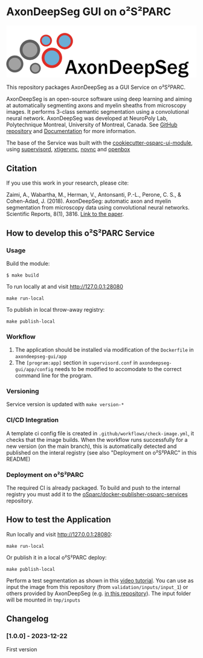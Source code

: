 # AxonDeepSeg GUI on o²S²PARC

![](https://github.com/axondeepseg/axondeepseg/blob/master/docs/source/_static/logo_ads-alpha.png?raw=true)

This repository packages AxonDeepSeg as a GUI Service on o²S²PARC.

AxonDeepSeg is an open-source software using deep learning and aiming at automatically segmenting axons and myelin sheaths from microscopy images. It performs 3-class semantic segmentation using a convolutional neural network. AxonDeepSeg was developed at NeuroPoly Lab, Polytechnique Montreal, University of Montreal, Canada. See [GitHub repository](https://github.com/axondeepseg/axondeepseg/) and [Documentation](https://axondeepseg.readthedocs.io/en/latest/index.html) for more information.

The base of the Service was built with the [cookiecutter-osparc-ui-module](https://git.speag.com/oSparc/cookiecutter-osparc-ui-module), using [supervisord](http://supervisord.org/), [xtigervnc](https://tigervnc.org/), [novnc](https://novnc.com/info.html) and [openbox](http://openbox.org/wiki/Main_Page)

## Citation

If you use this work in your research, please cite:

Zaimi, A., Wabartha, M., Herman, V., Antonsanti, P.-L., Perone, C. S., & Cohen-Adad, J. (2018). AxonDeepSeg: automatic axon and myelin segmentation from microscopy data using convolutional neural networks. Scientific Reports, 8(1), 3816. [Link to the paper](https://doi.org/10.1038/s41598-018-22181-4).

## How to develop this o²S²PARC Service

### Usage

Build the module:
```console
$ make build
```
To run locally at and visit http://127.0.0.1:28080
```console
make run-local
```
To publish in local throw-away registry:
```console
make publish-local
```

### Workflow

1. The application should be installed via modification of the ```Dockerfile``` in ```axondeepseg-gui/app```
2. The  ```[program:app]``` section in ```supervisord.conf``` in ```axondeepseg-gui/app/config```  needs to be modified to accomodate to the correct command line for the program.

### Versioning
Service version is updated with ``make version-*``

### CI/CD Integration 
A template ci config file is created in ```.github/workflows/check-image.yml```, it checks that the image builds. When the workflow runs successfully for a new version (on the main branch), this is automatically detected and published on the interal registry (see also "Deployment on o²S²PARC" in this README)

### Deployment on o²S²PARC

The required CI is already packaged.
To build and push to the internal registry you must add it to the [oSparc/docker-publisher-osparc-services](https://git.speag.com/oSparc/docker-publisher-osparc-services) repository.

## How to test the Application
Run locally and visit http://127.0.0.1:28080:
```console
make run-local
```
Or publish it in a local o²S²PARC deploy:
```console
make publish-local
```
Perform a test segmentation as shown in this [video tutorial](https://youtu.be/zibDbpko6ko). You can use as input the image from this repository (from ```validation/inputs/input_1```) or others provided by AxonDeepSeg (e.g. [in this repository](https://github.com/axondeepseg/default-SEM-model/tree/main/model_seg_rat_axon-myelin_sem/data_test)). The input folder will be mounted in ```tmp/inputs```

## Changelog

### [1.0.0] - 2023-12-22
First version